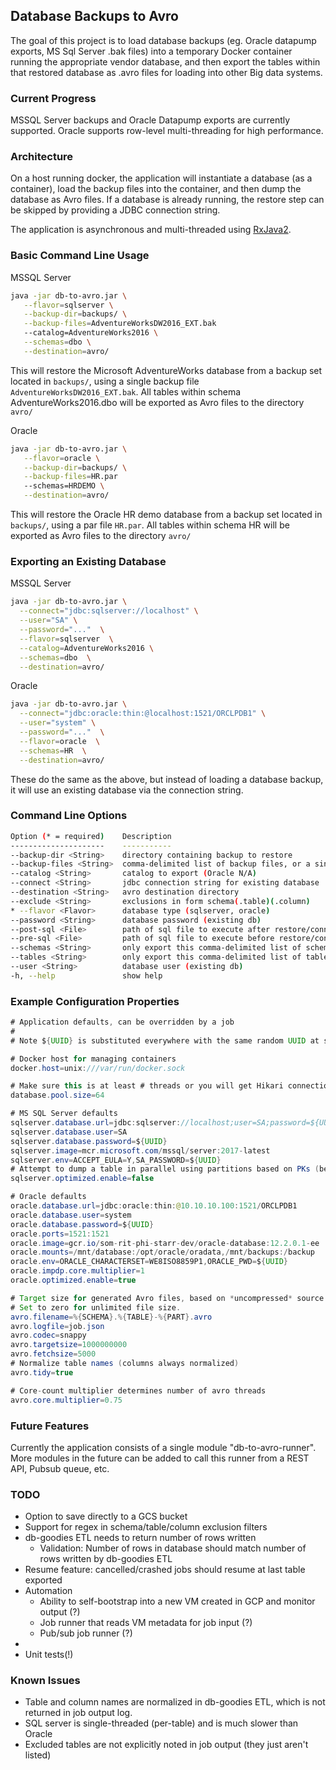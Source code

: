 ## Database Backups to Avro

The goal of this project is to load database backups (eg. Oracle datapump exports, MS Sql Server .bak files) into a
temporary Docker container running the appropriate vendor database, and then export the tables within that restored database as .avro files for loading into other Big data systems. 

### Current Progress

MSSQL Server backups and Oracle Datapump exports are currently supported. Oracle supports row-level multi-threading for high performance.

### Architecture

On a host running docker, the application will instantiate a database (as a container), load the backup files into the container, and then dump the database as Avro files.
If a database is already running, the restore step can be skipped by providing a JDBC connection string.

The application is asynchronous and multi-threaded using [RxJava2](https://github.com/ReactiveX/RxJava).

### Basic Command Line Usage

MSSQL Server
```bash
java -jar db-to-avro.jar \
   --flavor=sqlserver \
   --backup-dir=backups/ \
   --backup-files=AdventureWorksDW2016_EXT.bak
   --catalog=AdventureWorks2016 \
   --schemas=dbo \
   --destination=avro/
```
This will restore the Microsoft AdventureWorks database from a backup set located in `backups/`, using a single backup file `AdventureWorksDW2016_EXT.bak`.
All tables within schema AdventureWorks2016.dbo will be exported as Avro files to the directory `avro/`

Oracle
```bash
java -jar db-to-avro.jar \
   --flavor=oracle \
   --backup-dir=backups/ \
   --backup-files=HR.par
   --schemas=HRDEMO \
   --destination=avro/
```
This will restore the Oracle HR demo database from a backup set located in `backups/`, using a par file `HR.par`.
All tables within schema HR will be exported as Avro files to the directory `avro/`


### Exporting an Existing Database

MSSQL Server
```bash
java -jar db-to-avro.jar \
  --connect="jdbc:sqlserver://localhost" \
  --user="SA" \
  --password="..."  \
  --flavor=sqlserver  \
  --catalog=AdventureWorks2016 \
  --schemas=dbo  \
  --destination=avro/
```

Oracle
```bash
java -jar db-to-avro.jar \
  --connect="jdbc:oracle:thin:@localhost:1521/ORCLPDB1" \
  --user="system" \
  --password="..."  \
  --flavor=oracle  \
  --schemas=HR  \
  --destination=avro/
```

These do the same as the above, but instead of loading a database backup, it will use an existing database via the connection string.



### Command Line Options

```bash
Option (* = required)    Description
---------------------    -----------
--backup-dir <String>    directory containing backup to restore
--backup-files <String>  comma-delimited list of backup files, or a single .par file
--catalog <String>       catalog to export (Oracle N/A)
--connect <String>       jdbc connection string for existing database
--destination <String>   avro destination directory
--exclude <String>       exclusions in form schema(.table)(.column)
* --flavor <Flavor>      database type (sqlserver, oracle)
--password <String>      database password (existing db)
--post-sql <File>        path of sql file to execute after restore/connect
--pre-sql <File>         path of sql file to execute before restore/connect
--schemas <String>       only export this comma-delimited list of schemas
--tables <String>        only export this comma-delimited list of tables
--user <String>          database user (existing db)
-h, --help               show help
```

### Example Configuration Properties

```java
# Application defaults, can be overridden by a job
#
# Note ${UUID} is substituted everywhere with the same random UUID at startup time

# Docker host for managing containers
docker.host=unix:///var/run/docker.sock

# Make sure this is at least # threads or you will get Hikari connection timeouts
database.pool.size=64

# MS SQL Server defaults
sqlserver.database.url=jdbc:sqlserver://localhost;user=SA;password=${UUID};database=master;autoCommit=false
sqlserver.database.user=SA
sqlserver.database.password=${UUID}
sqlserver.image=mcr.microsoft.com/mssql/server:2017-latest
sqlserver.env=ACCEPT_EULA=Y,SA_PASSWORD=${UUID}
# Attempt to dump a table in parallel using partitions based on PKs (beta)
sqlserver.optimized.enable=false

# Oracle defaults
oracle.database.url=jdbc:oracle:thin:@10.10.10.100:1521/ORCLPDB1
oracle.database.user=system
oracle.database.password=${UUID}
oracle.ports=1521:1521
oracle.image=gcr.io/som-rit-phi-starr-dev/oracle-database:12.2.0.1-ee
oracle.mounts=/mnt/database:/opt/oracle/oradata,/mnt/backups:/backup
oracle.env=ORACLE_CHARACTERSET=WE8ISO8859P1,ORACLE_PWD=${UUID}
oracle.impdp.core.multiplier=1
oracle.optimized.enable=true

# Target size for generated Avro files, based on *uncompressed* source table bytes.
# Set to zero for unlimited file size.
avro.filename=%{SCHEMA}.%{TABLE}-%{PART}.avro
avro.logfile=job.json
avro.codec=snappy
avro.targetsize=1000000000
avro.fetchsize=5000
# Normalize table names (columns always normalized)
avro.tidy=true

# Core-count multiplier determines number of avro threads
avro.core.multiplier=0.75
```

### Future Features

Currently the application consists of a single module "db-to-avro-runner". More modules in the future can be added to call this runner from a REST API, Pubsub queue, etc.

### TODO

* Option to save directly to a GCS bucket
* Support for regex in schema/table/column exclusion filters
* db-goodies ETL needs to return number of rows written
  * Validation: Number of rows in database should match number of rows written by db-goodies ETL
* Resume feature: cancelled/crashed jobs should resume at last table exported
* Automation
  - Ability to self-bootstrap into a new VM created in GCP and monitor output (?)
  - Job runner that reads VM metadata for job input (?)
  - Pub/sub job runner (?)
*
* Unit tests(!)

### Known Issues
* Table and column names are normalized in db-goodies ETL, which is not returned in job output log.
* SQL server is single-threaded (per-table) and is much slower than Oracle
* Excluded tables are not explicitly noted in job output (they just aren't listed)
